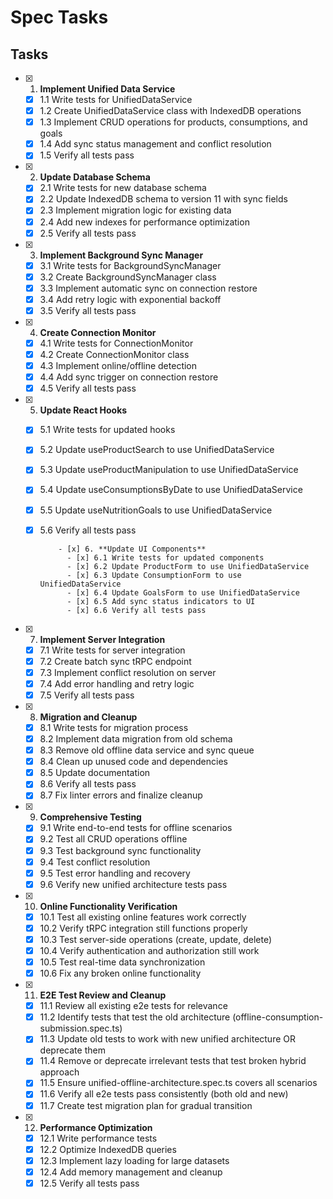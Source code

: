 # Spec Tasks

## Tasks

- [x] 1. **Implement Unified Data Service**
  - [x] 1.1 Write tests for UnifiedDataService
  - [x] 1.2 Create UnifiedDataService class with IndexedDB operations
  - [x] 1.3 Implement CRUD operations for products, consumptions, and goals
  - [x] 1.4 Add sync status management and conflict resolution
  - [x] 1.5 Verify all tests pass

- [x] 2. **Update Database Schema**
  - [x] 2.1 Write tests for new database schema
  - [x] 2.2 Update IndexedDB schema to version 11 with sync fields
  - [x] 2.3 Implement migration logic for existing data
  - [x] 2.4 Add new indexes for performance optimization
  - [x] 2.5 Verify all tests pass

- [x] 3. **Implement Background Sync Manager**
  - [x] 3.1 Write tests for BackgroundSyncManager
  - [x] 3.2 Create BackgroundSyncManager class
  - [x] 3.3 Implement automatic sync on connection restore
  - [x] 3.4 Add retry logic with exponential backoff
  - [x] 3.5 Verify all tests pass

- [x] 4. **Create Connection Monitor**
  - [x] 4.1 Write tests for ConnectionMonitor
  - [x] 4.2 Create ConnectionMonitor class
  - [x] 4.3 Implement online/offline detection
  - [x] 4.4 Add sync trigger on connection restore
  - [x] 4.5 Verify all tests pass

- [x] 5. **Update React Hooks**
  - [x] 5.1 Write tests for updated hooks
  - [x] 5.2 Update useProductSearch to use UnifiedDataService
  - [x] 5.3 Update useProductManipulation to use UnifiedDataService
  - [x] 5.4 Update useConsumptionsByDate to use UnifiedDataService
  - [x] 5.5 Update useNutritionGoals to use UnifiedDataService
  - [x] 5.6 Verify all tests pass

            - [x] 6. **Update UI Components**
              - [x] 6.1 Write tests for updated components
              - [x] 6.2 Update ProductForm to use UnifiedDataService
              - [x] 6.3 Update ConsumptionForm to use UnifiedDataService
              - [x] 6.4 Update GoalsForm to use UnifiedDataService
              - [x] 6.5 Add sync status indicators to UI
              - [x] 6.6 Verify all tests pass

- [x] 7. **Implement Server Integration**
  - [x] 7.1 Write tests for server integration
  - [x] 7.2 Create batch sync tRPC endpoint
  - [x] 7.3 Implement conflict resolution on server
  - [x] 7.4 Add error handling and retry logic
  - [x] 7.5 Verify all tests pass

- [x] 8. **Migration and Cleanup**
  - [x] 8.1 Write tests for migration process
  - [x] 8.2 Implement data migration from old schema
  - [x] 8.3 Remove old offline data service and sync queue
  - [x] 8.4 Clean up unused code and dependencies
  - [x] 8.5 Update documentation
  - [x] 8.6 Verify all tests pass
  - [x] 8.7 Fix linter errors and finalize cleanup

- [x] 9. **Comprehensive Testing**
  - [x] 9.1 Write end-to-end tests for offline scenarios
  - [x] 9.2 Test all CRUD operations offline
  - [x] 9.3 Test background sync functionality
  - [x] 9.4 Test conflict resolution
  - [x] 9.5 Test error handling and recovery
  - [x] 9.6 Verify new unified architecture tests pass

- [x] 10. **Online Functionality Verification**
  - [x] 10.1 Test all existing online features work correctly
  - [x] 10.2 Verify tRPC integration still functions properly
  - [x] 10.3 Test server-side operations (create, update, delete)
  - [x] 10.4 Verify authentication and authorization still work
  - [x] 10.5 Test real-time data synchronization
  - [x] 10.6 Fix any broken online functionality

- [x] 11. **E2E Test Review and Cleanup**
  - [x] 11.1 Review all existing e2e tests for relevance
  - [x] 11.2 Identify tests that test the old architecture (offline-consumption-submission.spec.ts)
  - [x] 11.3 Update old tests to work with new unified architecture OR deprecate them
  - [x] 11.4 Remove or deprecate irrelevant tests that test broken hybrid approach
  - [x] 11.5 Ensure unified-offline-architecture.spec.ts covers all scenarios
  - [x] 11.6 Verify all e2e tests pass consistently (both old and new)
  - [x] 11.7 Create test migration plan for gradual transition

- [x] 12. **Performance Optimization**
  - [x] 12.1 Write performance tests
  - [x] 12.2 Optimize IndexedDB queries
  - [x] 12.3 Implement lazy loading for large datasets
  - [x] 12.4 Add memory management and cleanup
  - [x] 12.5 Verify all tests pass

